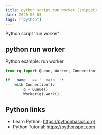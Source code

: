 ```yaml
---
title: python script run worker (snippet)
date: 2020-03-03
tags: ["python"]
---
```

Python script 'run worker'


## python run worker

Python example: run worker

```python
from rq import Queue, Worker, Connection

if __name__ == '__main__':
	with Connection():
		q = Queue()
		Worker(q).work()


```

## Python links

- Learn Python: https://pythonbasics.org/
- Python Tutorial: https://pythonspot.com
